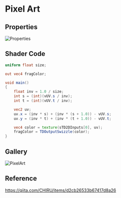# Pixel Art

## Properties

![Properties](https://user-images.githubusercontent.com/21966381/115894898-c4467900-a494-11eb-96f9-afbb017e15c0.JPG)

## Shader Code

```glsl
uniform float size;

out vec4 fragColor;

void main()
{
    float inv = 1.0 / size;
    int s = (int)(vUV.s / inv);
    int t = (int)(vUV.t / inv);

    vec2 uv;
    uv.x = (inv * s) + (inv * (s + 1.0)) - vUV.s;
    uv.y = (inv * t) + (inv * (t + 1.0)) - vUV.t;

    vec4 color = texture(sTD2DInputs[0], uv);
    fragColor = TDOutputSwizzle(color);
}
```

## Gallery

![PixelArt](https://user-images.githubusercontent.com/21966381/115894894-c27cb580-a494-11eb-813a-58e29bea00ec.jpg)

## Reference

https://qiita.com/CHIRU/items/d2cb26533b67417d8a26
